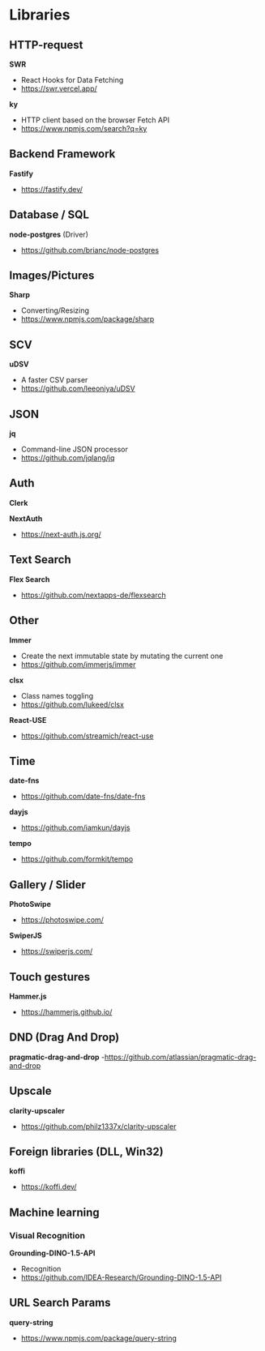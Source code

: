 # Libraries

## HTTP-request
**SWR**
- React Hooks for Data Fetching
- https://swr.vercel.app/

**ky**
- HTTP client based on the browser Fetch API
- https://www.npmjs.com/search?q=ky



## Backend Framework
**Fastify**
- https://fastify.dev/



## Database / SQL
**node-postgres** (Driver)
- https://github.com/brianc/node-postgres



## Images/Pictures
**Sharp**
- Converting/Resizing
- https://www.npmjs.com/package/sharp



## SCV
**uDSV**
- A faster CSV parser
- https://github.com/leeoniya/uDSV



## JSON
**jq**
- Command-line JSON processor
- https://github.com/jqlang/jq



## Auth
**Clerk**

**NextAuth**
- https://next-auth.js.org/



## Text Search
**Flex Search**
- https://github.com/nextapps-de/flexsearch



## Other
**Immer**
- Create the next immutable state by mutating the current one
- https://github.com/immerjs/immer

**clsx**
- Class names toggling
- https://github.com/lukeed/clsx

**React-USE**
- https://github.com/streamich/react-use



## Time
**date-fns**
- https://github.com/date-fns/date-fns

**dayjs**
- https://github.com/iamkun/dayjs

**tempo**
- https://github.com/formkit/tempo



## Gallery / Slider
**PhotoSwipe**
- https://photoswipe.com/

**SwiperJS**
- https://swiperjs.com/



## Touch gestures
**Hammer.js**
- https://hammerjs.github.io/



## DND (Drag And Drop)
**pragmatic-drag-and-drop**
-https://github.com/atlassian/pragmatic-drag-and-drop



## Upscale
**clarity-upscaler**
- https://github.com/philz1337x/clarity-upscaler


## Foreign libraries (DLL, Win32)
**koffi**
- https://koffi.dev/


## Machine learning
### Visual Recognition
**Grounding-DINO-1.5-API**
- Recognition
- https://github.com/IDEA-Research/Grounding-DINO-1.5-API


## URL Search Params
**query-string**
- https://www.npmjs.com/package/query-string